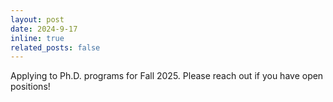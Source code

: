 ```yaml
---
layout: post
date: 2024-9-17
inline: true
related_posts: false
---
```


Applying to Ph.D. programs for Fall 2025. Please reach out if you have open positions!
